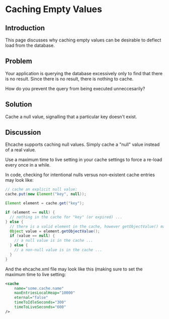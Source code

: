 ---
---
# Caching Empty Values

 

## Introduction
This page discusses why caching empty values can be desirable to deflect load from the database.

## Problem

Your application is querying the database excessively only to find that there is no result. Since there is no result, there is nothing to cache.

How do you prevent the query from being executed unneccesarily?

## Solution

Cache a null value, signalling that a particular key doesn't exist.

## Discussion

Ehcache supports caching null values. Simply cache a "null" value instead of a real value.

Use a maximum time to live setting in your cache settings to force a re-load every once in a while.

In code, checking for intentional nulls versus non-existent cache entries may look like:

~~~ java
// cache an explicit null value:
cache.put(new Element("key", null));

Element element = cache.get("key");

if (element == null) {
  // nothing in the cache for "key" (or expired) ...
} else {
  // there is a valid element in the cache, however getObjectValue() may be null:
  Object value = element.getObjectValue();
  if (value == null) {
    // a null value is in the cache ...
  } else {
    // a non-null value is in the cache ...
  }
}
~~~

And the ehcache.xml file may look like this (making sure to set the maximum time to live setting:

~~~ xml
<cache
    name="some.cache.name"
    maxEntriesLocalHeap="10000"
    eternal="false"
    timeToIdleSeconds="300"
    timeToLiveSeconds="600"
/>
~~~

